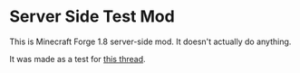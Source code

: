# Server Side Test Mod
This is Minecraft Forge 1.8 server-side mod. It doesn't actually do anything.

It was made as a test for [this thread](http://www.minecraftforge.net/forum/index.php/topic,32884.0.html).